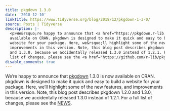 ```yaml
---
title: pkgdown 1.3.0
date: '2018-12-10'
linkTitle: https://www.tidyverse.org/blog/2018/12/pkgdown-1-3-0/
source: Posts | Tidyverse
description: |-
  <p>We&rsquo;re happy to announce that <a href="https://pkgdown.r-lib.org/" target="_blank" rel="noopener">pkgdown</a> 1.3.0 is now
  available on CRAN. pkgdown is designed to make it quick and easy to build a
  website for your package. Here, we&rsquo;ll highlight some of the new features, and
  improvements in this version. Note, this blog post describes pkgdown 1.2.0
  and 1.3.0, because we accidentally released 1.3.0 instead of 1.2.1. For a full
  list of changes, please see the <a href="https://github.com/r-lib/pkgdown/blob/master/NEWS.md#pkgdown-120" target="_blank" rel="noopener">NEWS</a>.</p> <h2 ...
disable_comments: true
---
```

<p>We&rsquo;re happy to announce that <a href="https://pkgdown.r-lib.org/" target="_blank" rel="noopener">pkgdown</a> 1.3.0 is now
available on CRAN. pkgdown is designed to make it quick and easy to build a
website for your package. Here, we&rsquo;ll highlight some of the new features, and
improvements in this version. Note, this blog post describes pkgdown 1.2.0
and 1.3.0, because we accidentally released 1.3.0 instead of 1.2.1. For a full
list of changes, please see the <a href="https://github.com/r-lib/pkgdown/blob/master/NEWS.md#pkgdown-120" target="_blank" rel="noopener">NEWS</a>.</p> <h2 ...